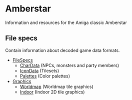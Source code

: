 # Amberstar

Information and resources for the Amiga classic Amberstar

## File specs

Contain information about decoded game data formats.

- [FileSpecs](FileSpecs/)
  - [CharData](FileSpecs/CharData.md) (NPCs, monsters and party members)
  - [IconData](FileSpecs/IconData.md) (Tilesets)
  - [Palettes](FileSpecs/Palettes.md) (Color palettes)
- [Graphics](Graphics/)
  - [Worldmap](Graphics/Worldmap/) (Worldmap tile graphics)
  - [Indoor](Graphics/Indoor/) (Indoor 2D tile graphics)
